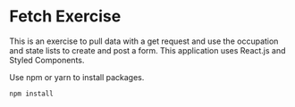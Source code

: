 # Fetch Exercise

This is an exercise to pull data with a get request and use the occupation and state lists to create and post a form. This application uses React.js and Styled Components.

Use npm or yarn to install packages.

```bash
npm install
```
